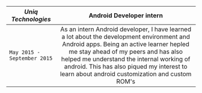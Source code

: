 | _*Uniq Technologies*_ | Android Developer intern |
| ------------- |:-------------:| 
| `May 2015 - September 2015` | As an intern Android developer, I have learned a lot about the development environment and Android apps. Being an active learner hepled me stay ahead of my peers and has also helped me understand the internal working of android. This has also piqued my interest to learn about android customization and custom ROM's |